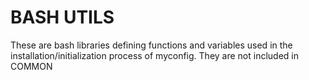 # BASH UTILS

These are bash libraries defining functions and variables used in the installation/initialization process of myconfig. They are not included in COMMON
